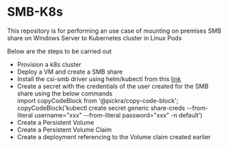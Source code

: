 # SMB-K8s

This repository is for performing an use case of mounting on premises SMB share on Windows Server to Kubernetes cluster in Linux Pods

Below are the steps to be carried out 
<ul>
<li>Provision a k8s cluster </li>
<li>Deploy a VM and create a SMB share </li>
<li>Install the csi-smb driver using helm/kubectl from this <a href="https://github.com/kubernetes-csi/csi-driver-smb">link</a></li>
<li>Create a secret with the credentials of the user created for the SMB share using the below commands </li>
import copyCodeBlock from '@pickra/copy-code-block';
copyCodeBlock('kubectl create secret generic share-creds --from-literal username="xxx" --from-literal password="xxx" -n default')
<li>Create a Persistent Volume </li>
<li> Create a Persistent Volume Claim </li>
<li> Create a deployment referencing to the Volume claim created earlier </li>
</ul>




